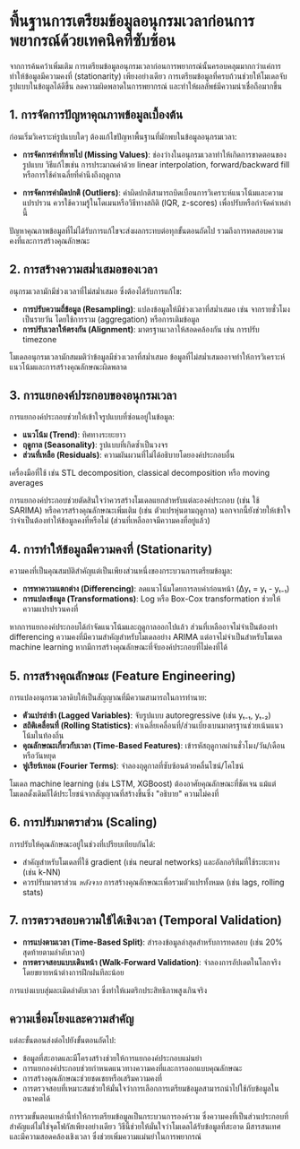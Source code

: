 # พื้นฐานการเตรียมข้อมูลอนุกรมเวลาก่อนการพยากรณ์ด้วยเทคนิคที่ซับซ้อน

จากการค้นคว้าเพิ่มเติม การเตรียมข้อมูลอนุกรมเวลาก่อนการพยากรณ์นั้นครอบคลุมมากกว่าแค่การทำให้ข้อมูลมีความคงที่ (stationarity) เพียงอย่างเดียว การเตรียมข้อมูลที่ครบถ้วนช่วยให้โมเดลจับรูปแบบในข้อมูลได้ดีขึ้น ลดความผิดพลาดในการพยากรณ์ และทำให้ผลลัพธ์มีความน่าเชื่อถือมากขึ้น

## 1. การจัดการปัญหาคุณภาพข้อมูลเบื้องต้น

ก่อนเริ่มวิเคราะห์รูปแบบใดๆ ต้องแก้ไขปัญหาพื้นฐานที่มักพบในข้อมูลอนุกรมเวลา:

- **การจัดการค่าที่หายไป (Missing Values)**: ช่องว่างในอนุกรมเวลาทำให้เกิดการขาดตอนของรูปแบบ วิธีแก้ไขเช่น การประมาณค่าด้วย linear interpolation, forward/backward fill หรือการใช้ค่าเฉลี่ยที่คำนึงถึงฤดูกาล

- **การจัดการค่าผิดปกติ (Outliers)**: ค่าผิดปกติสามารถบิดเบือนการวิเคราะห์แนวโน้มและความแปรปรวน ควรใช้ความรู้ในโดเมนหรือวิธีทางสถิติ (IQR, z-scores) เพื่อปรับหรือกำจัดค่าเหล่านี้

ปัญหาคุณภาพข้อมูลที่ไม่ได้รับการแก้ไขจะส่งผลกระทบต่อทุกขั้นตอนถัดไป รวมถึงการทดสอบความคงที่และการสร้างคุณลักษณะ

## 2. การสร้างความสม่ำเสมอของเวลา

อนุกรมเวลามักมีช่วงเวลาที่ไม่สม่ำเสมอ ซึ่งต้องได้รับการแก้ไข:

- **การปรับความถี่ข้อมูล (Resampling)**: แปลงข้อมูลให้มีช่วงเวลาที่สม่ำเสมอ เช่น จากรายชั่วโมงเป็นรายวัน โดยใช้การรวม (aggregation) หรือการเติมข้อมูล
- **การปรับเวลาให้ตรงกัน (Alignment)**: มาตรฐานเวลาให้สอดคล้องกัน เช่น การปรับ timezone

โมเดลอนุกรมเวลามักสมมติว่าข้อมูลมีช่วงเวลาที่สม่ำเสมอ ข้อมูลที่ไม่สม่ำเสมออาจทำให้การวิเคราะห์แนวโน้มและการสร้างคุณลักษณะผิดพลาด

## 3. การแยกองค์ประกอบของอนุกรมเวลา

การแยกองค์ประกอบช่วยให้เข้าใจรูปแบบที่ซ่อนอยู่ในข้อมูล:

- **แนวโน้ม (Trend)**: ทิศทางระยะยาว
- **ฤดูกาล (Seasonality)**: รูปแบบที่เกิดซ้ำเป็นวงจร
- **ส่วนที่เหลือ (Residuals)**: ความผันผวนที่ไม่ได้อธิบายโดยองค์ประกอบอื่น

เครื่องมือที่ใช้ เช่น STL decomposition, classical decomposition หรือ moving averages

การแยกองค์ประกอบช่วยตัดสินใจว่าควรสร้างโมเดลแยกสำหรับแต่ละองค์ประกอบ (เช่น ใช้ SARIMA) หรือควรสร้างคุณลักษณะเพิ่มเติม (เช่น ตัวแปรหุ่นตามฤดูกาล) นอกจากนี้ยังช่วยให้เข้าใจว่าจำเป็นต้องทำให้ข้อมูลคงที่หรือไม่ (ส่วนที่เหลืออาจมีความคงที่อยู่แล้ว)

## 4. การทำให้ข้อมูลมีความคงที่ (Stationarity)

ความคงที่เป็นคุณสมบัติสำคัญแต่เป็นเพียงส่วนหนึ่งของกระบวนการเตรียมข้อมูล:

- **การหาความแตกต่าง (Differencing)**: ลดแนวโน้มโดยการลบค่าก่อนหน้า (Δyₜ = yₜ - yₜ₋₁)
- **การแปลงข้อมูล (Transformations)**: Log หรือ Box-Cox transformation ช่วยให้ความแปรปรวนคงที่

หากการแยกองค์ประกอบได้กำจัดแนวโน้มและฤดูกาลออกไปแล้ว ส่วนที่เหลืออาจไม่จำเป็นต้องทำ differencing ความคงที่มีความสำคัญสำหรับโมเดลอย่าง ARIMA แต่อาจไม่จำเป็นสำหรับโมเดล machine learning หากมีการสร้างคุณลักษณะที่จับองค์ประกอบที่ไม่คงที่ได้

## 5. การสร้างคุณลักษณะ (Feature Engineering)

การแปลงอนุกรมเวลาดิบให้เป็นสัญญาณที่มีความสามารถในการทำนาย:

- **ตัวแปรล่าช้า (Lagged Variables)**: จับรูปแบบ autoregressive (เช่น yₜ₋₁, yₜ₋₂)
- **สถิติเคลื่อนที่ (Rolling Statistics)**: ค่าเฉลี่ยเคลื่อนที่/ส่วนเบี่ยงเบนมาตรฐานช่วยเน้นแนวโน้มในท้องถิ่น
- **คุณลักษณะเกี่ยวกับเวลา (Time-Based Features)**: เข้ารหัสฤดูกาลผ่านชั่วโมง/วัน/เดือนหรือวันหยุด
- **ฟูเรียร์เทอม (Fourier Terms)**: จำลองฤดูกาลที่ซับซ้อนด้วยคลื่นไซน์/โคไซน์

โมเดล machine learning (เช่น LSTM, XGBoost) ต้องอาศัยคุณลักษณะที่ชัดเจน แม้แต่โมเดลดั้งเดิมก็ได้ประโยชน์จากสัญญาณที่สร้างขึ้นซึ่ง "อธิบาย" ความไม่คงที่

## 6. การปรับมาตราส่วน (Scaling)

การปรับให้คุณลักษณะอยู่ในช่วงที่เปรียบเทียบกันได้:

- สำคัญสำหรับโมเดลที่ใช้ gradient (เช่น neural networks) และอัลกอริทึมที่ใช้ระยะทาง (เช่น k-NN)
- ควรปรับมาตราส่วน *หลังจาก* การสร้างคุณลักษณะเพื่อรวมตัวแปรทั้งหมด (เช่น lags, rolling stats)

## 7. การตรวจสอบความใช้ได้เชิงเวลา (Temporal Validation)

- **การแบ่งตามเวลา (Time-Based Split)**: สำรองข้อมูลล่าสุดสำหรับการทดสอบ (เช่น 20% สุดท้ายตามลำดับเวลา)
- **การตรวจสอบแบบเดินหน้า (Walk-Forward Validation)**: จำลองการอัปเดตในโลกจริงโดยขยายหน้าต่างการฝึกฝนทีละน้อย

การแบ่งแบบสุ่มละเมิดลำดับเวลา ซึ่งทำให้เมตริกประสิทธิภาพสูงเกินจริง

## ความเชื่อมโยงและความสำคัญ

แต่ละขั้นตอนส่งต่อไปยังขั้นตอนถัดไป:
- ข้อมูลที่สะอาดและมีโครงสร้างช่วยให้การแยกองค์ประกอบแม่นยำ
- การแยกองค์ประกอบช่วยกำหนดแนวทางความคงที่และการออกแบบคุณลักษณะ
- การสร้างคุณลักษณะช่วยชดเชยหรือเสริมความคงที่
- การตรวจสอบที่เหมาะสมช่วยให้มั่นใจว่าการเลือกการเตรียมข้อมูลสามารถนำไปใช้กับข้อมูลในอนาคตได้

การรวมขั้นตอนเหล่านี้ทำให้การเตรียมข้อมูลเป็นกระบวนการองค์รวม ซึ่งความคงที่เป็นส่วนประกอบที่สำคัญแต่ไม่ใช่จุดโฟกัสเพียงอย่างเดียว วิธีนี้ช่วยให้มั่นใจว่าโมเดลได้รับข้อมูลที่สะอาด มีสารสนเทศ และมีความสอดคล้องเชิงเวลา ซึ่งช่วยเพิ่มความแม่นยำในการพยากรณ์